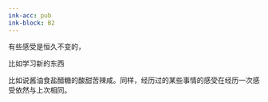 ```yaml
---
ink-acc: pub
ink-block: B2
---
```


有些感受是恒久不变的，

比如学习新的东西

比如说酱油食盐醋糖的酸甜苦辣咸。同样，经历过的某些事情的感受在经历一次感受依然与上次相同。